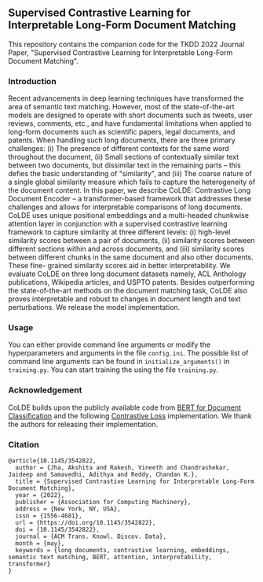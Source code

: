 ## Supervised Contrastive Learning for Interpretable Long-Form Document Matching

This repository contains the companion code for the TKDD 2022 Journal Paper, "Supervised Contrastive Learning for Interpretable Long-Form Document Matching".

### Introduction

Recent advancements in deep learning techniques have transformed the area of semantic text matching. However, most of the state-of-the-art models are designed to operate with short documents such as tweets, user reviews, comments, etc., and have fundamental limitations when applied to long-form documents such as scientific papers, legal documents, and patents. When handling such long documents, there are three primary challenges: (i) The presence of different contexts for the same word throughout the document, (ii) Small sections of contextually similar text between two documents, but dissimilar text in the remaining parts – this defies the basic understanding of "similarity", and (iii) The coarse nature of a single global similarity measure which fails to capture the heterogeneity of the document content. In this paper, we describe CoLDE: Contrastive Long Document Encoder – a transformer-based framework that addresses these challenges and allows for interpretable comparisons of long documents. CoLDE uses unique positional embeddings and a multi-headed chunkwise attention layer in conjunction with a supervised contrastive learning framework to capture similarity at three different levels: (i) high-level similarity scores between a pair of documents, (ii) similarity scores between different sections within and across documents, and (iii) similarity scores between different chunks in the same document and also other documents. These fine-
grained similarity scores aid in better interpretability. We evaluate CoLDE on three long document datasets namely, ACL Anthology publications, Wikipedia articles, and USPTO patents. Besides outperforming the state-of-the-art methods on the document matching task, CoLDE also proves interpretable and robust to changes in document length and text perturbations. We release the model implementation.

### Usage

You can either provide command line arguments or modify the hyperparameters and arguments in the file `config.ini`. The possible list of command line arguments can be found in `initialize_arguments()` in `training.py`. You can start training the using the file `training.py`.


### Acknowledgement

CoLDE builds upon the publicly available code from [BERT for Document Classification](https://github.com/AndriyMulyar/bert_document_classification) and the following [Contrastive Loss](https://github.com/tteepe/GaitGraph/blob/main/src/losses.py) implementation. We thank the authors for releasing their implementation.


### Citation
```
@article{10.1145/3542822,
  author = {Jha, Akshita and Rakesh, Vineeth and Chandrashekar, Jaideep and Samavedhi, Adithya and Reddy, Chandan K.},
  title = {Supervised Contrastive Learning for Interpretable Long-Form Document Matching},
  year = {2022},
  publisher = {Association for Computing Machinery},
  address = {New York, NY, USA},
  issn = {1556-4681},
  url = {https://doi.org/10.1145/3542822},
  doi = {10.1145/3542822},
  journal = {ACM Trans. Knowl. Discov. Data},
  month = {may},
  keywords = {long documents, contrastive learning, embeddings, semantic text matching, BERT, attention, interpretability, transformer}
}
```

